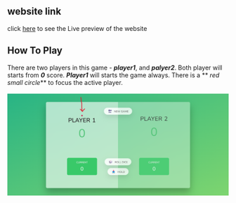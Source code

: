 ## website link
click [here](https://sumanislam.github.io/pig-game/) to see the Live preview of the website

## How To Play
There are two players in this game - **_player1_**, and **_palyer2_**. Both player will starts from **_0_** score. **_Player1_** will starts the game always. There is a ** _red small circle_** to focus the active player.
<br>
<br>
<img src="/readmeimage/1.png"/>

